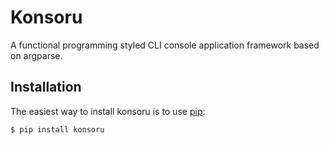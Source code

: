 Konsoru
=======

A functional programming styled CLI console application framework based on argparse.

## Installation

The easiest way to install konsoru is to use [pip](https://pip.pypa.io/en/stable/installing/):

```bash
$ pip install konsoru
```
